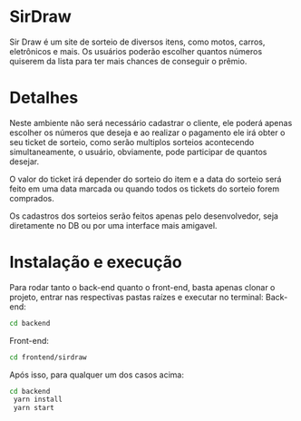 # SirDraw

Sir Draw é um site de sorteio de diversos itens, como motos, carros, eletrônicos e mais. Os usuários poderão escolher quantos números quiserem da lista para ter mais chances de conseguir o prêmio.

# Detalhes
Neste ambiente não será necessário cadastrar o cliente, ele poderá apenas escolher os números que deseja e ao realizar o pagamento ele irá obter o seu ticket de sorteio, como serão multiplos sorteios acontecendo simultaneamente, o usuário, obviamente, pode participar de quantos desejar.

O valor do ticket irá depender do sorteio do item e a data do sorteio será feito em uma data marcada ou quando todos os tickets do sorteio forem comprados.

Os cadastros dos sorteios serão feitos apenas pelo desenvolvedor, seja diretamente no DB ou por uma interface mais amigavel.


# Instalação e execução

Para rodar tanto o back-end quanto o front-end, basta apenas clonar o projeto, entrar nas respectivas pastas raízes e executar no terminal:
Back-end:
```bash
cd backend
```
Front-end:
```bash
cd frontend/sirdraw
```
Após isso, para qualquer um dos casos acima:
```bash
cd backend
 yarn install
 yarn start
```
